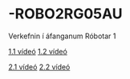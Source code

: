 # -ROBO2RG05AU
Verkefnin í áfanganum Róbotar 1

[1.1 vídeó](https://youtu.be/ntYdqvUfNbA)
[1.2 vídeó](https://youtu.be/b34KalJoMIw)

[2.1 vídeó](https://youtu.be/PXk2jkAISPE)
[2.2 vídeó](https://youtu.be/2FUilNKpY60)
